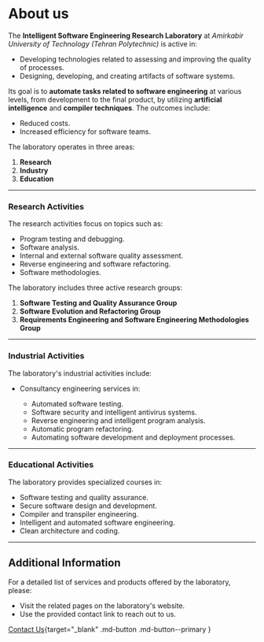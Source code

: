 # About us

The **Intelligent Software Engineering Research Laboratory** at *Amirkabir University of Technology (Tehran Polytechnic)* is active in:

- Developing technologies related to assessing and improving the quality of processes.
- Designing, developing, and creating artifacts of software systems.

Its goal is to **automate tasks related to software engineering** at various levels, from development to the final product, by utilizing **artificial intelligence** and **compiler techniques**. The outcomes include:

- Reduced costs.
- Increased efficiency for software teams.

The laboratory operates in three areas:

1. **Research**  
2. **Industry**  
3. **Education**

---

### Research Activities

The research activities focus on topics such as:

- Program testing and debugging.
- Software analysis.
- Internal and external software quality assessment.
- Reverse engineering and software refactoring.
- Software methodologies.

The laboratory includes three active research groups:

1. **Software Testing and Quality Assurance Group**  
2. **Software Evolution and Refactoring Group**  
3. **Requirements Engineering and Software Engineering Methodologies Group**

---

### Industrial Activities

The laboratory's industrial activities include:

- Consultancy engineering services in:

  - Automated software testing.
  - Software security and intelligent antivirus systems.
  - Reverse engineering and intelligent program analysis.
  - Automatic program refactoring.
  - Automating software development and deployment processes.

---

### Educational Activities

The laboratory provides specialized courses in:

- Software testing and quality assurance.
- Secure software design and development.
- Compiler and transpiler engineering.
- Intelligent and automated software engineering.
- Clean architecture and coding.

---

## Additional Information

For a detailed list of services and products offered by the laboratory, please:

- Visit the related pages on the laboratory's website.  
- Use the provided contact link to reach out to us.

[Contact Us](https://www.m-zakeri.ir/pages/contact-me.html){target="_blank" .md-button .md-button--primary }
